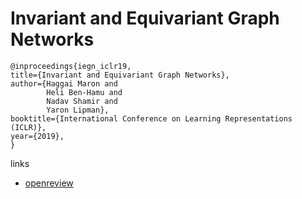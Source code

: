 # Invariant and Equivariant Graph Networks

```
@inproceedings{iegn_iclr19,    
title={Invariant and Equivariant Graph Networks},    
author={Haggai Maron and
        Heli Ben-Hamu and
        Nadav Shamir and
        Yaron Lipman},    
booktitle={International Conference on Learning Representations (ICLR)},    
year={2019},    
}
```

links
- [openreview](https://openreview.net/forum?id=Syx72jC9tm)
